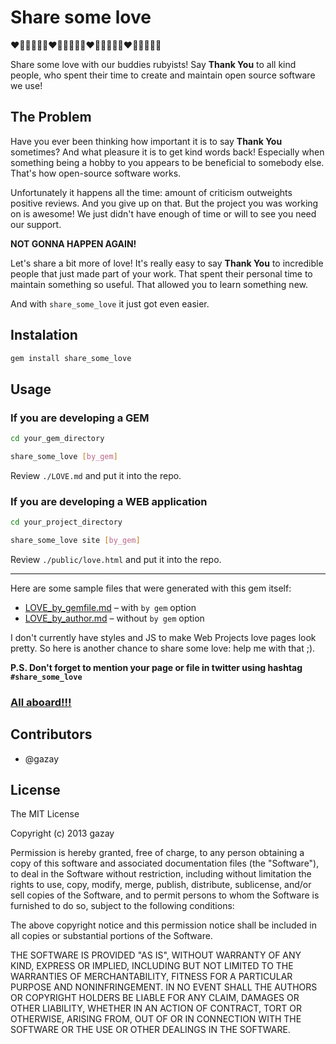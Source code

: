 # Share some love

:heart::green_heart::yellow_heart::blue_heart::purple_heart::sparkling_heart::heart::green_heart::yellow_heart::blue_heart::purple_heart::sparkling_heart::heart::green_heart::yellow_heart::blue_heart::purple_heart::sparkling_heart::heart::green_heart::yellow_heart::blue_heart::purple_heart::sparkling_heart:

Share some love with our buddies rubyists! Say **Thank You** to all kind people, who
spent their time to create and maintain open source software we use!

## The Problem

Have you ever been thinking how important it is to say **Thank You** sometimes? 
And what pleasure it is to get kind words back! Especially when something being a 
hobby to you appears to be beneficial to somebody else. That's how open-source software
works.

Unfortunately it happens all the time: amount of criticism outweights positive
reviews. And you give up on that. But the project you was working on is awesome!
We just didn't have enough of time or will to see you need our support.

**NOT GONNA HAPPEN AGAIN!**

Let's share a bit more of love! It's really easy to say **Thank You** to incredible
people that just made part of your work. That spent their personal time to maintain something 
so useful. That allowed you to learn something new.

And with `share_some_love` it just got even easier.

## Instalation

```bash
gem install share_some_love
```

## Usage

### If you are developing a GEM

```bash
cd your_gem_directory

share_some_love [by_gem]
```

Review `./LOVE.md` and put it into the repo.

### If you are developing a WEB application

```bash
cd your_project_directory

share_some_love site [by_gem]
```

Review `./public/love.html` and put it into the repo.

---

Here are some sample files that were generated with this gem itself:

  * [LOVE_by_gemfile.md](https://github.com/gazay/share_some_love/blob/master/LOVE_by_gem.md) – with `by gem` option
  * [LOVE_by_author.md](https://github.com/gazay/share_some_love/blob/master/LOVE_by_author.md) – without `by gem` option

I don't currently have styles and JS to make Web Projects love pages look pretty. So here is another chance to share some love: help me with that ;).

**P.S. Don't forget to mention your page or file in twitter using hashtag `#share_some_love`**

### [All aboard!!!](http://www.youtube.com/watch?v=Sr45DmZDjSc)

## Contributors

* @gazay

## License

The MIT License

Copyright (c) 2013 gazay

Permission is hereby granted, free of charge, to any person obtaining a copy of this software and associated documentation files (the "Software"), to deal in the Software without restriction, including without limitation the rights to use, copy, modify, merge, publish, distribute, sublicense, and/or sell copies of the Software, and to permit persons to whom the Software is furnished to do so, subject to the following conditions:

The above copyright notice and this permission notice shall be included in all copies or substantial portions of the Software.

THE SOFTWARE IS PROVIDED "AS IS", WITHOUT WARRANTY OF ANY KIND, EXPRESS OR IMPLIED, INCLUDING BUT NOT LIMITED TO THE WARRANTIES OF MERCHANTABILITY, FITNESS FOR A PARTICULAR PURPOSE AND NONINFRINGEMENT. IN NO EVENT SHALL THE AUTHORS OR COPYRIGHT HOLDERS BE LIABLE FOR ANY CLAIM, DAMAGES OR OTHER LIABILITY, WHETHER IN AN ACTION OF CONTRACT, TORT OR OTHERWISE, ARISING FROM, OUT OF OR IN CONNECTION WITH THE SOFTWARE OR THE USE OR OTHER DEALINGS IN THE SOFTWARE.
